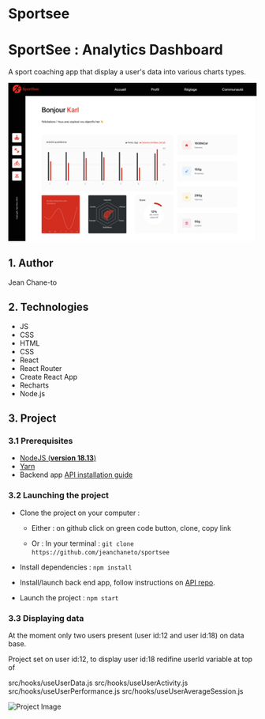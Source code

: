 # Sportsee

# SportSee : Analytics Dashboard

A sport coaching app that display a user's data into various charts types.

![Project Image](./src/assets/dashboard_screenshot.png)

## 1. Author

Jean Chane-to


## 2. Technologies

- JS
- CSS
- HTML
- CSS
- React
- React Router
- Create React App
- Recharts
- Node.js


## 3. Project

### 3.1 Prerequisites

- [NodeJS (**version 18.13**)](https://nodejs.org/en/)
- [Yarn](https://yarnpkg.com/)
- Backend app [API installation guide](https://github.com/OpenClassrooms-Student-Center/P9-front-end-dashboard) 


### 3.2 Launching the project

- Clone the project on your computer :


    * Either : on github click on green code button, clone, copy link


    * Or : In your terminal :
``` git clone https://github.com/jeanchaneto/sportsee ```
- Install dependencies : ``` npm install ```
- Install/launch back end app, follow instructions on [API repo](https://github.com/OpenClassrooms-Student-Center/P9-front-end-dashboard).
- Launch the project : ``` npm start ```

### 3.3 Displaying data
At the moment only two users present (user id:12 and user id:18) on data base.

Project set on user id:12, to display user id:18 redifine userId variable at top of 

src/hooks/useUserData.js
src/hooks/useUserActivity.js
src/hooks/useUserPerformance.js
src/hooks/useUserAverageSession.js

![Project Image](./src/assets/userid_mock_screenshot.png)
